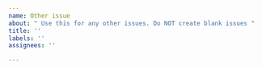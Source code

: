 ```yaml
---
name: Other issue
about: " Use this for any other issues. Do NOT create blank issues "
title: ''
labels: ''
assignees: ''

---
```



